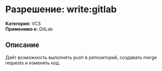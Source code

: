 # Разрешение: write:gitlab

**Категория:** VCS  
**Применимо к:** GitLab

## Описание
Даёт возможность выполнять push в репозиторий, создавать merge requests и изменять код.
